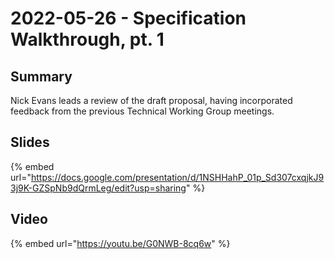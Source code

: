 # 2022-05-26 - Specification Walkthrough, pt. 1

## Summary

Nick Evans leads a review of the draft proposal, having incorporated feedback from the previous Technical Working Group meetings.

## Slides

{% embed url="https://docs.google.com/presentation/d/1NSHHahP_01p_Sd307cxqjkJ93j9K-GZSpNb9dQrmLeg/edit?usp=sharing" %}

## Video

{% embed url="https://youtu.be/G0NWB-8cq6w" %}

